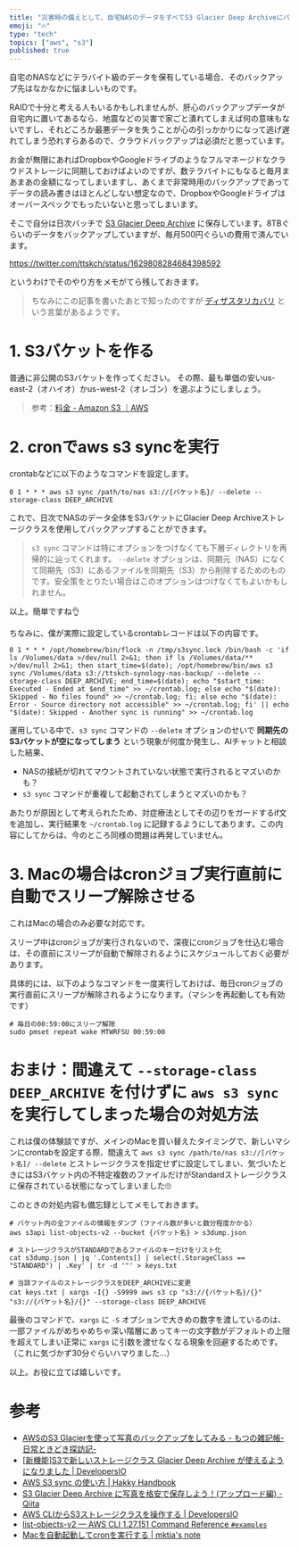 ```yaml
---
title: "災害時の備えとして、自宅NASのデータをすべてS3 Glacier Deep Archiveにバックアップしておく"
emoji: "🔥"
type: "tech"
topics: ["aws", "s3"]
published: true
---
```


自宅のNASなどにテラバイト級のデータを保有している場合、そのバックアップ先はなかなかに悩ましいものです。

RAIDで十分と考える人もいるかもしれませんが、肝心のバックアップデータが自宅内に置いてあるなら、地震などの災害で家ごと潰れてしまえば何の意味もないですし、それどころか最悪データを失うことが心の引っかかりになって逃げ遅れてしまう恐れすらあるので、クラウドバックアップは必須だと思っています。

お金が無限にあればDropboxやGoogleドライブのようなフルマネージドなクラウドストレージに同期しておけばよいのですが、数テラバイトにもなると毎月まあまあの金額になってしまいますし、あくまで非常時用のバックアップであってデータの読み書きはほとんどしない想定なので、DropboxやGoogleドライブはオーバースペックでもったいないと思ってしまいます。

そこで自分は日次バッチで [S3 Glacier Deep Archive](https://aws.amazon.com/jp/s3/storage-classes/glacier/) に保存しています。8TBぐらいのデータをバックアップしていますが、毎月500円ぐらいの費用で済んでいます。

https://twitter.com/ttskch/status/1629808284684398592

というわけでそのやり方をメモがてら残しておきます。

> ちなみにこの記事を書いたあとで知ったのですが [ディザスタリカバリ](https://ja.wikipedia.org/wiki/%E3%83%87%E3%82%A3%E3%82%B6%E3%82%B9%E3%82%BF%E3%83%AA%E3%82%AB%E3%83%90%E3%83%AA) という言葉があるようです。

# 1. S3バケットを作る

普通に非公開のS3バケットを作ってください。
その際、最も単価の安いus-east-2（オハイオ）かus-west-2（オレゴン）を選ぶようにしましょう。

> 参考：[料金 - Amazon S3 ｜AWS](https://aws.amazon.com/jp/s3/pricing/)

# 2. cronでaws s3 syncを実行

crontabなどに以下のようなコマンドを設定します。

```
0 1 * * * aws s3 sync /path/to/nas s3://{バケット名}/ --delete --storage-class DEEP_ARCHIVE
```

これで、日次でNASのデータ全体をS3バケットにGlacier Deep Archiveストレージクラスを使用してバックアップすることができます。

> `s3 sync` コマンドは特にオプションをつけなくても下層ディレクトリを再帰的に辿ってくれます。
> `--delete` オプションは、同期元（NAS）になくて同期先（S3）にあるファイルを同期先（S3）から削除するためのものです。安全策をとりたい場合はこのオプションはつけなくてもよいかもしれません。

以上。簡単ですね👌

ちなみに、僕が実際に設定しているcrontabレコードは以下の内容です。

```
0 1 * * * /opt/homebrew/bin/flock -n /tmp/s3sync.lock /bin/bash -c 'if ls /Volumes/data >/dev/null 2>&1; then if ls /Volumes/data/** >/dev/null 2>&1; then start_time=$(date); /opt/homebrew/bin/aws s3 sync /Volumes/data s3://ttskch-synology-nas-backup/ --delete --storage-class DEEP_ARCHIVE; end_time=$(date); echo "$start_time: Executed - Ended at $end_time" >> ~/crontab.log; else echo "$(date): Skipped - No files found" >> ~/crontab.log; fi; else echo "$(date): Error - Source directory not accessible" >> ~/crontab.log; fi' || echo "$(date): Skipped - Another sync is running" >> ~/crontab.log
```

運用している中で、`s3 sync` コマンドの `--delete` オプションのせいで **同期先のS3バケットが空になってしまう** という現象が何度か発生し、AIチャットと相談した結果、

- NASの接続が切れてマウントされていない状態で実行されるとマズいのかも？
- `s3 sync` コマンドが重複して起動されてしまうとマズいのかも？

あたりが原因として考えられたため、対症療法としてその辺りをガードするif文を追加し、実行結果を `~/crontab.log` に記録するようにしてあります。この内容にしてからは、今のところ同様の問題は再発していません。

# 3. Macの場合はcronジョブ実行直前に自動でスリープ解除させる

これはMacの場合のみ必要な対応です。

スリープ中はcronジョブが実行されないので、深夜にcronジョブを仕込む場合は、その直前にスリープが自動で解除されるようにスケジュールしておく必要があります。

具体的には、以下のようなコマンドを一度実行しておけば、毎日cronジョブの実行直前にスリープが解除されるようになります。（マシンを再起動しても有効です）

```shell
# 毎日の00:59:00にスリープ解除
sudo pmset repeat wake MTWRFSU 00:59:00
```

# おまけ：間違えて `--storage-class DEEP_ARCHIVE` を付けずに `aws s3 sync` を実行してしまった場合の対処方法

これは僕の体験談ですが、メインのMacを買い替えたタイミングで、新しいマシンにcrontabを設定する際、間違えて `aws s3 sync /path/to/nas s3://[バケット名]/ --delete` とストレージクラスを指定せずに設定してしまい、気づいたときにはS3バケット内の不特定複数のファイルだけがStandardストレージクラスに保存されている状態になってしまいました🙄

このときの対処内容も備忘録としてメモしておきます。

```shell
# バケット内の全ファイルの情報をダンプ（ファイル数が多いと数分程度かかる）
aws s3api list-objects-v2 --bucket {バケット名} > s3dump.json

# ストレージクラスがSTANDARDであるファイルのキーだけをリスト化
cat s3dump.json | jq '.Contents[] | select(.StorageClass == "STANDARD") | .Key' | tr -d '"' > keys.txt

# 当該ファイルのストレージクラスをDEEP_ARCHIVEに変更
cat keys.txt | xargs -I{} -S9999 aws s3 cp "s3://{バケット名}/{}" "s3://{バケット名}/{}" --storage-class DEEP_ARCHIVE
```

最後のコマンドで、`xargs` に `-S` オプションで大きめの数字を渡しているのは、一部ファイルがめちゃめちゃ深い階層にあってキーの文字数がデフォルトの上限を超えてしまい正常に `xargs` に引数を渡せなくなる現象を回避するためです。（これに気づかず30分ぐらいハマりました…）

以上。お役に立てば嬉しいです。

# 参考

* [AWSのS3 Glacierを使って写真のバックアップをしてみる - もつの雑記帳-日常ときどき探訪記-](https://www.motsu-tanbou.com/entry/aws-s3-glacier-photobackup)
* [[新機能]S3で新しいストレージクラス Glacier Deep Archive が使えるようになりました | DevelopersIO](https://dev.classmethod.jp/articles/s3-deep-archive/)
* [AWS S3 sync の使い方 | Hakky Handbook](https://book.st-hakky.com/docs/aws-s3-sync/)
* [S3 Glacier Deep Archive に写真を格安で保存しよう！(アップロード編) - Qiita](https://qiita.com/taku-y-9308/items/6294b7198c72fb98768e)
* [AWS CLIからS3ストレージクラスを操作する | DevelopersIO](https://dev.classmethod.jp/articles/manage-s3-storage-class-with-aws-cli/)
* [list-objects-v2 — AWS CLI 1.27.151 Command Reference `#examples`](https://docs.aws.amazon.com/cli/latest/reference/s3api/list-objects-v2.html#examples)
* [Macを自動起動してcronを実行する | mktia's note](https://blog.mktia.com/crontab-on-macos/)
